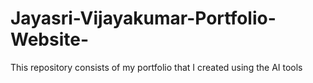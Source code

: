 # Jayasri-Vijayakumar-Portfolio-Website-
This repository consists of my portfolio that I created using the AI tools
